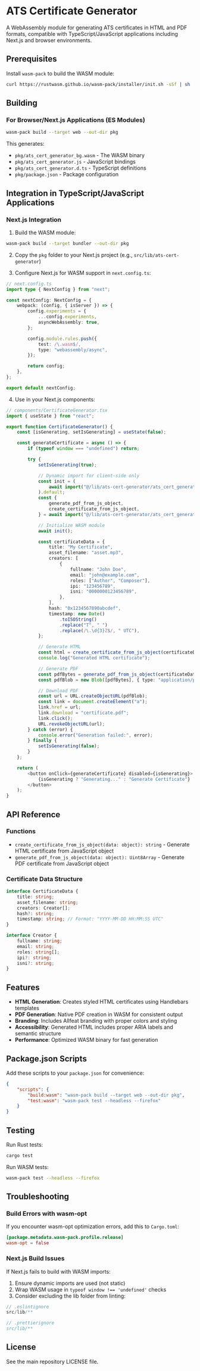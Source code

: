 # ATS Certificate Generator

A WebAssembly module for generating ATS certificates in HTML and PDF formats, compatible with TypeScript/JavaScript applications including Next.js and browser environments.

## Prerequisites

Install `wasm-pack` to build the WASM module:

```bash
curl https://rustwasm.github.io/wasm-pack/installer/init.sh -sSf | sh
```

## Building

### For Browser/Next.js Applications (ES Modules)

```bash
wasm-pack build --target web --out-dir pkg
```

This generates:

-   `pkg/ats_cert_generator_bg.wasm` - The WASM binary
-   `pkg/ats_cert_generator.js` - JavaScript bindings
-   `pkg/ats_cert_generator.d.ts` - TypeScript definitions
-   `pkg/package.json` - Package configuration

## Integration in TypeScript/JavaScript Applications

### Next.js Integration

1. Build the WASM module:

```bash
wasm-pack build --target bundler --out-dir pkg
```

2. Copy the `pkg` folder to your Next.js project (e.g., `src/lib/ats-cert-generator`)

3. Configure Next.js for WASM support in `next.config.ts`:

```typescript
// next.config.ts
import type { NextConfig } from "next";

const nextConfig: NextConfig = {
    webpack: (config, { isServer }) => {
        config.experiments = {
            ...config.experiments,
            asyncWebAssembly: true,
        };

        config.module.rules.push({
            test: /\.wasm$/,
            type: "webassembly/async",
        });

        return config;
    },
};

export default nextConfig;
```

4. Use in your Next.js components:

```typescript
// components/CertificateGenerator.tsx
import { useState } from "react";

export function CertificateGenerator() {
    const [isGenerating, setIsGenerating] = useState(false);

    const generateCertificate = async () => {
        if (typeof window === "undefined") return;

        try {
            setIsGenerating(true);

            // Dynamic import for client-side only
            const init = (
                await import("@/lib/ats-cert-generator/ats_cert_generator.js")
            ).default;
            const {
                generate_pdf_from_js_object,
                create_certificate_from_js_object,
            } = await import("@/lib/ats-cert-generator/ats_cert_generator.js");

            // Initialize WASM module
            await init();

            const certificateData = {
                title: "My Certificate",
                asset_filename: "asset.mp3",
                creators: [
                    {
                        fullname: "John Doe",
                        email: "john@example.com",
                        roles: ["Author", "Composer"],
                        ipi: "123456789",
                        isni: "0000000123456789",
                    },
                ],
                hash: "0x1234567890abcdef",
                timestamp: new Date()
                    .toISOString()
                    .replace("T", " ")
                    .replace(/\.\d{3}Z$/, " UTC"),
            };

            // Generate HTML
            const html = create_certificate_from_js_object(certificateData);
            console.log("Generated HTML certificate");

            // Generate PDF
            const pdfBytes = generate_pdf_from_js_object(certificateData);
            const pdfBlob = new Blob([pdfBytes], { type: "application/pdf" });

            // Download PDF
            const url = URL.createObjectURL(pdfBlob);
            const link = document.createElement("a");
            link.href = url;
            link.download = "certificate.pdf";
            link.click();
            URL.revokeObjectURL(url);
        } catch (error) {
            console.error("Generation failed:", error);
        } finally {
            setIsGenerating(false);
        }
    };

    return (
        <button onClick={generateCertificate} disabled={isGenerating}>
            {isGenerating ? "Generating..." : "Generate Certificate"}
        </button>
    );
}
```

## API Reference

### Functions

-   `create_certificate_from_js_object(data: object): string` - Generate HTML certificate from JavaScript object
-   `generate_pdf_from_js_object(data: object): Uint8Array` - Generate PDF certificate from JavaScript object

### Certificate Data Structure

```typescript
interface CertificateData {
    title: string;
    asset_filename: string;
    creators: Creator[];
    hash?: string;
    timestamp: string; // Format: "YYYY-MM-DD HH:MM:SS UTC"
}

interface Creator {
    fullname: string;
    email: string;
    roles: string[];
    ipi?: string;
    isni?: string;
}
```

## Features

-   **HTML Generation**: Creates styled HTML certificates using Handlebars templates
-   **PDF Generation**: Native PDF creation in WASM for consistent output
-   **Branding**: Includes Allfeat branding with proper colors and styling
-   **Accessibility**: Generated HTML includes proper ARIA labels and semantic structure
-   **Performance**: Optimized WASM binary for fast generation

## Package.json Scripts

Add these scripts to your `package.json` for convenience:

```json
{
    "scripts": {
        "build:wasm": "wasm-pack build --target web --out-dir pkg",
        "test:wasm": "wasm-pack test --headless --firefox"
    }
}
```

## Testing

Run Rust tests:

```bash
cargo test
```

Run WASM tests:

```bash
wasm-pack test --headless --firefox
```

## Troubleshooting

### Build Errors with wasm-opt

If you encounter wasm-opt optimization errors, add this to `Cargo.toml`:

```toml
[package.metadata.wasm-pack.profile.release]
wasm-opt = false
```

### Next.js Build Issues

If Next.js fails to build with WASM imports:

1. Ensure dynamic imports are used (not static)
2. Wrap WASM usage in `typeof window !== 'undefined'` checks
3. Consider excluding the lib folder from linting:

```javascript
// .eslintignore
src/lib/**

// .prettierignore
src/lib/**
```

## License

See the main repository LICENSE file.
